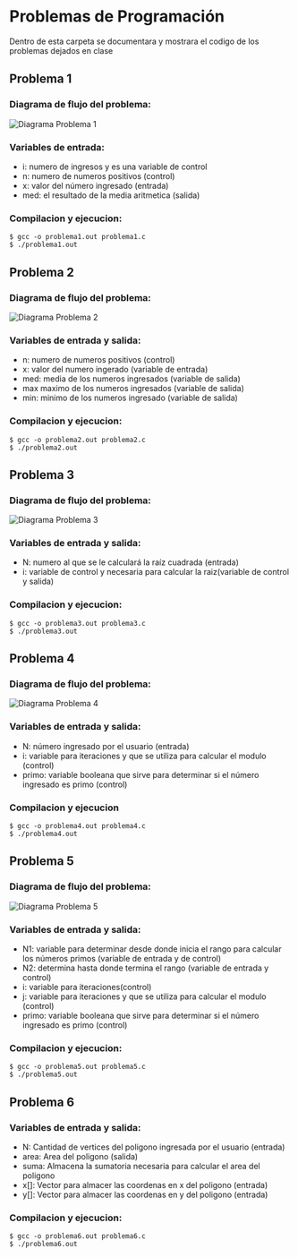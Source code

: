 # Problemas de Programación
Dentro de esta carpeta se documentara y mostrara el codigo de los problemas dejados en clase

## Problema 1
### Diagrama de flujo del problema:
![Diagrama Problema 1](/Problemas_Programacion/Imagenes/2.JPG)
### Variables de entrada:
- i: numero de ingresos y es una variable de control
- n: numero de numeros positivos (control)
- x: valor del número ingresado (entrada)
- med: el resultado de la media aritmetica (salida)

### Compilacion y ejecucion:
```
$ gcc -o problema1.out problema1.c
$ ./problema1.out
```

## Problema 2
### Diagrama de flujo del problema:
![Diagrama Problema 2](/Problemas_Programacion/Imagenes/2.JPG)
### Variables de entrada y salida:
- n: numero de numeros positivos (control)
- x: valor del numero ingerado (variable de entrada)
- med: media de los numeros ingresados (variable de salida)
- max maximo de los numeros ingresados (variable de salida)
- min: minimo de los numeros ingresado (variable de salida)

### Compilacion y ejecucion:
```
$ gcc -o problema2.out problema2.c
$ ./problema2.out
```

## Problema 3
### Diagrama de flujo del problema:
![Diagrama Problema 3](/Problemas_Programacion/Imagenes/3.JPG)
### Variables de entrada y salida:
- N: numero al que se le calculará la raíz cuadrada (entrada)
- i: variable de control y necesaria para calcular la raiz(variable de control y salida)

### Compilacion y ejecucion:
```
$ gcc -o problema3.out problema3.c
$ ./problema3.out
```

## Problema 4
### Diagrama de flujo del problema:
![Diagrama Problema 4](/Problemas_Programacion/Imagenes/4.JPG)
### Variables de entrada y salida:
- N: número ingresado por el usuario (entrada)
- i: variable para iteraciones y que se utiliza para calcular el modulo (control)
- primo: variable booleana que sirve para determinar si el número ingresado es primo (control)

### Compilacion y ejecucion
```
$ gcc -o problema4.out problema4.c
$ ./problema4.out
```

## Problema 5
### Diagrama de flujo del problema:
![Diagrama Problema 5](/Problemas_Programacion/Imagenes/5.JPG)
### Variables de entrada y salida:
- N1: variable para determinar desde donde inicia el rango para calcular los números primos (variable de entrada y de control)
- N2: determina hasta donde termina el rango (variable de entrada y control)
- i: variable para iteraciones(control)
- j: variable para iteraciones y que se utiliza para calcular el modulo (control)
- primo: variable booleana que sirve para determinar si el número ingresado es primo (control)

### Compilacion y ejecucion:
```
$ gcc -o problema5.out problema5.c
$ ./problema5.out
```

## Problema 6
### Variables de entrada y salida:
- N: Cantidad de vertices del poligono ingresada por el usuario (entrada)
- area: Area del poligono (salida)
- suma: Almacena la sumatoria necesaria para calcular el area del poligono
- x[]: Vector para almacer las coordenas en x del poligono (entrada)
- y[]: Vector para almacer las coordenas en y del poligono (entrada)


### Compilacion y ejecucion:
```
$ gcc -o problema6.out problema6.c
$ ./problema6.out
```